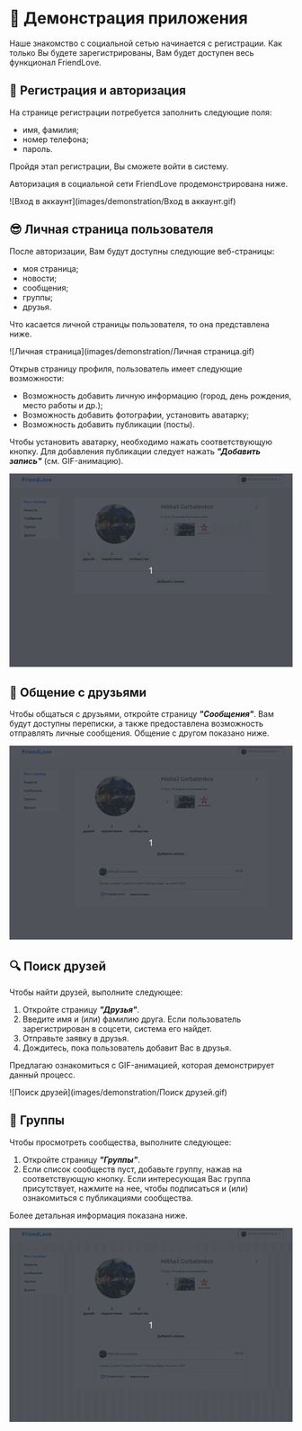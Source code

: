 # 🎥 Демонстрация приложения

Наше знакомство с социальной сетью начинается с регистрации.
Как только Вы будете зарегистрированы, Вам будет доступен весь функционал FriendLove.

## 🔐 Регистрация и авторизация

На странице регистрации потребуется заполнить следующие поля:

* имя, фамилия;
* номер телефона;
* пароль.

Пройдя этап регистрации, Вы сможете войти в систему.

Авторизация в социальной сети FriendLove продемонстрирована ниже.

![Вход в аккаунт](images/demonstration/Вход в аккаунт.gif)

## 😎 Личная страница пользователя

После авторизации, Вам будут доступны следующие веб-страницы:

* моя страница;
* новости;
* сообщения;
* группы;
* друзья.

Что касается личной страницы пользователя, то она представлена ниже.

![Личная страница](images/demonstration/Личная страница.gif)

Открыв страницу профиля, пользователь имеет следующие возможности:

* Возможность добавить личную информацию (город, день рождения, место работы и др.);
* Возможность добавить фотографии, установить аватарку;
* Возможность добавить публикации (посты).

Чтобы установить аватарку, необходимо нажать соответствующую кнопку.
Для добавления публикации следует нажать _**"Добавить запись"**_ (см. GIF-анимацию).

![Публикация](images/demonstration/Публикация.gif)

## 💬 Общение с друзьями

Чтобы общаться с друзьями, откройте страницу **_"Сообщения"_**.
Вам будут доступны переписки, а также предоставлена возможность отправлять личные сообщения.
Общение с другом показано ниже.

![Переписка с братом](images/demonstration/Общение.gif)

## 🔍 Поиск друзей

Чтобы найти друзей, выполните следующее:

1. Откройте страницу **_"Друзья"_**.
2. Введите имя и (или) фамилию друга. Если пользователь зарегистрирован в соцсети, 
система его найдет.
3. Отправьте заявку в друзья.
4. Дождитесь, пока пользователь добавит Вас в друзья.

Предлагаю ознакомиться с GIF-анимацией, которая демонстрирует данный процесс.

![Поиск друзей](images/demonstration/Поиск друзей.gif)

## 👥 Группы
Чтобы просмотреть сообщества, выполните следующее:
1. Откройте страницу **_"Группы"_**.
2. Если список сообществ пуст, добавьте группу, нажав на соответствующую кнопку.
Если интересующая Вас группа присутствует, нажмите на нее, чтобы подписаться и (или) ознакомиться 
с публикациями сообщества.

Более детальная информация показана ниже.

![Сообщества](images/demonstration/Сообщества.gif)

